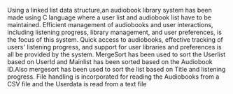 Using a linked list data structure,an audiobook library system has been made using C language where a user list and audiobook list have to be maintained. 
Efficient management of audiobooks and user interactions, including listening progress, library management, and user preferences, is the focus of this system. 
Quick access to audiobooks, effective tracking of users' listening progress, and support for user libraries and preferences is all be provided by the system.
MergeSort has been used to sort the Userlist based on UserId and Mainlist has been sorted based on the Audiobook ID.Also mergesort has been used to sort the list based on Title and listening progress.
File handling is incorporated for reading the Audiobooks from a CSV file and the Userdata is read from a text file
